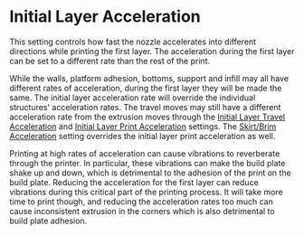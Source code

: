 Initial Layer Acceleration
====
This setting controls how fast the nozzle accelerates into different directions while printing the first layer. The acceleration during the first layer can be set to a different rate than the rest of the print.

While the walls, platform adhesion, bottoms, support and infill may all have different rates of acceleration, during the first layer they will be made the same. The initial layer acceleration rate will override the individual structures' acceleration rates. The travel moves may still have a different acceleration rate from the extrusion moves through the [Initial Layer Travel Acceleration](acceleration_travel_layer_0.md) and [Initial Layer Print Acceleration](acceleration_print_layer_0.md) settings. The [Skirt/Brim Acceleration](acceleration_skirt_brim.md) setting overrides the initial layer print acceleration as well.

Printing at high rates of acceleration can cause vibrations to reverberate through the printer. In particular, these vibrations can make the build plate shake up and down, which is detrimental to the adhesion of the print on the build plate. Reducing the acceleration for the first layer can reduce vibrations during this critical part of the printing process. It will take more time to print though, and reducing the acceleration rates too much can cause inconsistent extrusion in the corners which is also detrimental to build plate adhesion.